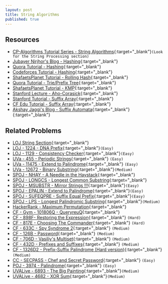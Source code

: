 ```yaml
---
layout: post
title: String Algorithms
published: true
---
```


## Resources

- [CP-Algorithms Tutorial Series - String Algorithms](https://cp-algorithms.com){:target="_blank"}`(Look for the String Processing section)`
- [Jubayer Nirjhor's Blog - Hashing](https://mathislife.github.io/assets/pdfs/Hashing.pdf){:target="\_blank"}
- [Quora Tutorial - Hashing](https://www.quora.com/q/threadsiiithyderabad/String-Hashing-for-competitive-programming){:target="_blank"}
- [Codeforces Tutorial - Hashing]( https://codeforces.com/blog/entry/60445){:target="_blank"}
- [ShafaetsPlanet Tutorial - Rolling Hash](http://www.shafaetsplanet.com/?p=3028){:target="_blank"}
- [Quora Tutorial - Trie/Prefix Tree](https://www.quora.com/q/threadsiiithyderabad/Tutorial-on-Trie-and-example-problems){:target="_blank"}
- [ShafaetsPlanet Tutorial - KMP](http://www.shafaetsplanet.com/?p=3209){:target="\_blank"}
- [Stanford Lecture - Aho-Corasick](http://web.stanford.edu/class/archive/cs/cs166/cs166.1166/lectures/02/Small02.pdf){:target="\_blank"}
- [Stanford Tutorial - Suffix Array](https://web.stanford.edu/class/cs97si/suffix-array.pdf){:target="\_blank"}
- [CF Edu Tutorial - Suffix Array](https://codeforces.com/edu/course/2/lesson/2){:target="\_blank"}
- [Akshay Jaggi's Blog - Suffix Automata](https://akshay.jaggi.co/blog/suffix-automata/){:target="\_blank"}
   [](){:target="\_blank"}


## Related Problems

- [LOJ String Section](https://lightoj.com/problems/category/string){:target="_blank"}
- [LOJ - 1224 - DNA Prefix](https://lightoj.com/problem/dna-prefix){:target="_blank"}`(Easy)`
- [LOJ - 1129 - Consistency Checker](https://lightoj.com/problem/consistency-checker){:target="_blank"}`(Easy)`
- [UVa - 455 - Periodic Strings](https://onlinejudge.org/external/4/455.pdf){:target="_blank"} `(Easy)`
- [UVa - 11475 - Extend to Palindrome](https://onlinejudge.org/external/114/11475.pdf){:target="_blank"} `(Easy)`
- [UVa - 12672 - Binary Substring](https://onlinejudge.org/external/124/12472.pdf){:target="\_blank"}`(Medium)`
- [SPOJ - NHAY - A Needle in the Haystack](http://www.spoj.com/problems/NHAY/){:target="_blank"}
- [SPOJ - LONGCS - Longest Common Substring](https://www.spoj.com/problems/LONGCS/){:target="_blank"}
- [SPOJ - MSUBSTR - Mirror Strings !!!](https://www.spoj.com/problems/MSUBSTR/en/){:target="_blank"}`(Easy)`
- [SPOJ - EPALIN - Extend to Palindrome](https://www.spoj.com/problems/EPALIN/en/){:target="_blank"}`(Easy)`
- [SPOJ - SUFEQPRE - Suffix Equal Prefix](https://www.spoj.com/problems/SUFEQPRE/en/){:target="_blank"}`(Easy)`
- [SPOJ - LPS - Longest Palindromic Substring](https://www.spoj.com/problems/LPS/en/){:target="_blank"}`(Medium)`
- [HackerRank - Maximum Permutation](https://www.hackerrank.com/contests/university-codesprint-4/challenges/maximum-permutation){:target="_blank"}
- [CF - Gym - 101806Q - QueryreuQ](https://codeforces.com/gym/101806/problem/Q){:target="_blank"}
- [CF - 898F- Restoring the Expression](https://codeforces.com/problemset/problem/898/F){:target="_blank"} `(Hard)`
- [CF - 817E - Choosing The Commander](https://codeforces.com/problemset/problem/817/E){:target="_blank"} `(Hard)`
- [CF - 633C - Spy Syndrome 2](https://codeforces.com/problemset/problem/633/C){:target="_blank"} `(Medium)`
- [CF - 126B - Password](https://codeforces.com/problemset/problem/126/B){:target="_blank"} `(Medium)`
- [CF - 706D - Vasiliy's Multiset](https://codeforces.com/problemset/problem/706/D){:target="_blank"} `(Medium)`
- [CF - 432D - Prefixes and Suffixes](https://codeforces.com/problemset/problem/432/D){:target="_blank"} `(Medium)`
- [CF - 1326D2 - Prefix-Suffix Palindrome (Hard version)](https://codeforces.com/problemset/problem/1326/D2){:target="_blank"} `(Medium)`
- [CC - SECPASS - Chef and Secret Password](https://www.codechef.com/problems/SECPASS){:target="_blank"} `(Easy)`
- [POJ - 3974 - Palindrome](http://poj.org/problem?id=3974){:target="_blank"} `(Easy)`
- [UVALive - 6893 - The Big Painting](https://icpcarchive.ecs.baylor.edu/external/68/6893.pdf){:target="_blank"}`(Medium)`
- [UVALive - 4682 - XOR Sum](https://icpcarchive.ecs.baylor.edu/external/46/4682.pdf){:target="_blank"}`(Medium)`
